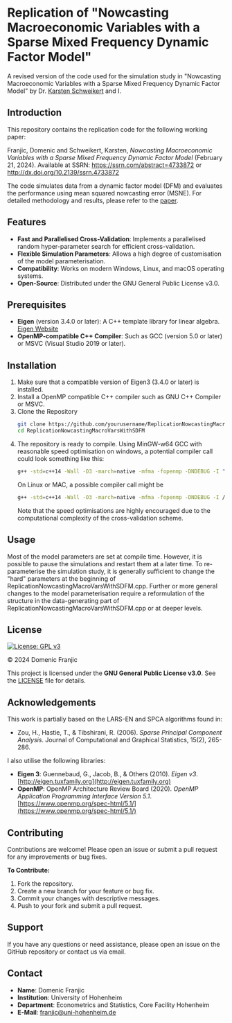 # Replication of "Nowcasting Macroeconomic Variables with a Sparse Mixed Frequency Dynamic Factor Model"
A revised version of the code used for the simulation study in "Nowcasting Macroeconomic Variables with a Sparse Mixed Frequency Dynamic Factor Model" by Dr. [Karsten Schweikert](https://github.com/karstenschweikert) and I.

## Introduction

This repository contains the replication code for the following working paper:

Franjic, Domenic and Schweikert, Karsten, *Nowcasting Macroeconomic Variables with a Sparse Mixed Frequency Dynamic Factor Model* (February 21, 2024). Available at SSRN: https://ssrn.com/abstract=4733872 or http://dx.doi.org/10.2139/ssrn.4733872

The code simulates data from a dynamic factor model (DFM) and evaluates the performance using mean squared nowcasting error (MSNE). For detailed methodology and results, please refer to the [paper](https://ssrn.com/abstract=4733872).

## Features

- **Fast and Parallelised Cross-Validation**: Implements a parallelised random hyper-parameter search for efficient cross-validation.
- **Flexible Simulation Parameters**: Allows a high degree of customisation of the model parameterisation.
- **Compatibility**: Works on modern Windows, Linux, and macOS operating systems.
- **Open-Source**: Distributed under the GNU General Public License v3.0.

## Prerequisites

- **Eigen** (version 3.4.0 or later): A C++ template library for linear algebra. [Eigen Website](https://eigen.tuxfamily.org/)
- **OpenMP-compatible C++ Compiler**: Such as GCC (version 5.0 or later) or MSVC (Visual Studio 2019 or later).

## Installation

1. Make sure that a compatible version of Eigen3 (3.4.0 or later) is installed.
2. Install a OpenMP compatible C++ compiler such as GNU C++ Compiler or MSVC.
3. Clone the Repository
   ```bash
   git clone https://github.com/yourusername/ReplicationNowcastingMacroVarsWithSDFM.git
   cd ReplicationNowcastingMacroVarsWithSDFM
4. The repository is ready to compile. Using MinGW-w64 GCC with reasonable speed optimisation on windows, a potential compiler call could look something like this:
   ```bash
   g++ -std=c++14 -Wall -O3 -march=native -mfma -fopenmp -DNDEBUG -I "C:\Path\To\Eigen" ReplicationNowcastingMacroVarsWithSDFM.cpp Internals\*.cpp -o ReplicationNowcastingMacroVarsWithSDFM.exe
   ```
   On Linux or MAC, a possible compiler call might be
   ```bash
   g++ -std=c++14 -Wall -O3 -march=native -mfma -fopenmp -DNDEBUG -I /path/to/eigen3 ReplicationNowcastingMacroVarsWithSDFM.cpp Internals/*.cpp -o ReplicationNowcastingMacroVarsWithSDFM
   ```
   Note that the speed optimisations are highly encouraged due to the computational complexity of the cross-validation scheme.

## Usage

Most of the model parameters are set at compile time. However, it is possible to pause the simulations and restart them at a later time. To re-parameterise the simulation study, it is generally sufficient to change the "hard" parameters at the beginning of ReplicationNowcastingMacroVarsWithSDFM.cpp. Further or more general changes to the model parameterisation require a reformulation of the structure in the data-generating part of ReplicationNowcastingMacroVarsWithSDFM.cpp or at deeper levels.

## License

[![License: GPL v3](https://img.shields.io/badge/License-GPLv3-blue.svg)](LICENSE)

© 2024 Domenic Franjic

This project is licensed under the **GNU General Public License v3.0**. See the [LICENSE](LICENSE) file for details.

## Acknowledgements

This work is partially based on the LARS-EN and SPCA algorithms found in:

- Zou, H., Hastie, T., & Tibshirani, R. (2006). *Sparse Principal Component Analysis*. Journal of Computational and Graphical Statistics, 15(2), 265-286.

I also utilise the following libraries:

- **Eigen 3**: Guennebaud, G., Jacob, B., & Others (2010). *Eigen v3*. [http://eigen.tuxfamily.org](http://eigen.tuxfamily.org)
- **OpenMP**: OpenMP Architecture Review Board (2020). *OpenMP Application Programming Interface Version 5.1*. [https://www.openmp.org/spec-html/5.1/](https://www.openmp.org/spec-html/5.1/)

## Contributing

Contributions are welcome! Please open an issue or submit a pull request for any improvements or bug fixes.

**To Contribute:**

1. Fork the repository.
2. Create a new branch for your feature or bug fix.
3. Commit your changes with descriptive messages.
4. Push to your fork and submit a pull request.

## Support

If you have any questions or need assistance, please open an issue on the GitHub repository or contact us via email.

## Contact

- **Name**: Domenic Franjic
- **Institution**: University of Hohenheim
- **Department**: Econometrics and Statistics, Core Facility Hohenheim
- **E-Mail**: franjic@uni-hohenheim.de
